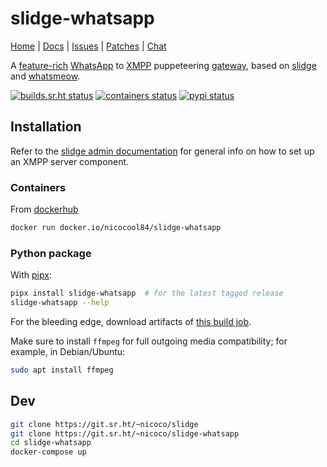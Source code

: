 # slidge-whatsapp

[Home](https://sr.ht/~nicoco/slidge) |
[Docs](https://slidge.im/slidge-whatsapp) |
[Issues](https://sr.ht/~nicoco/slidge/slidge-whatsapp) |
[Patches](https://lists.sr.ht/~nicoco/public-inbox) |
[Chat](xmpp:slidge@conference.nicoco.fr?join)

A
[feature-rich](https://slidge.im/slidge-whatsapp/features.html)
[WhatsApp](https://whatsapp.com) to
[XMPP](https://xmpp.org/) puppeteering
[gateway](https://xmpp.org/extensions/xep-0100.html), based on
[slidge](https://slidge.im) and
[whatsmeow](https://github.com/tulir/whatsmeow).

[![builds.sr.ht status](https://builds.sr.ht/~nicoco/slidge-whatsapp/commits/master/ci.yml.svg)](https://builds.sr.ht/~nicoco/slidge-whatsapp/commits/master/ci.yml)
[![containers status](https://builds.sr.ht/~nicoco/slidge-whatsapp/commits/master/container.yml.svg)](https://builds.sr.ht/~nicoco/slidge-whatsapp/commits/master/container.yml)
[![pypi status](https://badge.fury.io/py/slidge-whatsapp.svg)](https://pypi.org/project/slidge-whatsapp/)

## Installation

Refer to the [slidge admin documentation](https://slidge.im/core/admin/)
for general info on how to set up an XMPP server component.

### Containers

From [dockerhub](https://hub.docker.com/r/nicocool84/slidge-whatsapp)

```sh
docker run docker.io/nicocool84/slidge-whatsapp
```

### Python package

With [pipx](https://pypa.github.io/pipx/):

```sh
pipx install slidge-whatsapp  # for the latest tagged release
slidge-whatsapp --help
```

For the bleeding edge, download artifacts of
[this build job](https://builds.sr.ht/~nicoco/slidge-whatsapp/commits/master/ci.yml).

Make sure to install `ffmpeg` for full outgoing media compatibility; for
example, in Debian/Ubuntu:

```sh
sudo apt install ffmpeg
```

## Dev

```sh
git clone https://git.sr.ht/~nicoco/slidge
git clone https://git.sr.ht/~nicoco/slidge-whatsapp
cd slidge-whatsapp
docker-compose up
```
